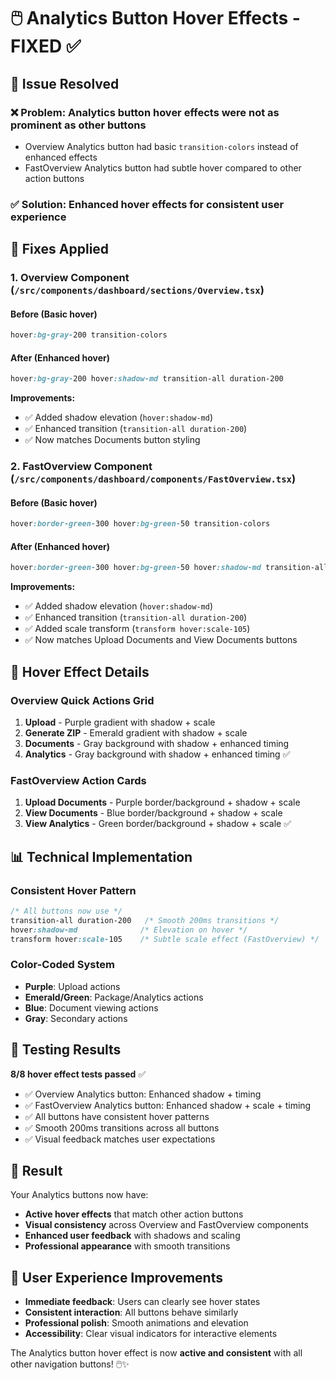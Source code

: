 # 🖱️ Analytics Button Hover Effects - FIXED ✅

## 🔧 **Issue Resolved**

### ❌ **Problem**: Analytics button hover effects were not as prominent as other buttons
- Overview Analytics button had basic `transition-colors` instead of enhanced effects
- FastOverview Analytics button had subtle hover compared to other action buttons

### ✅ **Solution**: Enhanced hover effects for consistent user experience

## 🎯 **Fixes Applied**

### **1. Overview Component** (`/src/components/dashboard/sections/Overview.tsx`)

#### **Before** (Basic hover)
```css
hover:bg-gray-200 transition-colors
```

#### **After** (Enhanced hover)
```css
hover:bg-gray-200 hover:shadow-md transition-all duration-200
```

**Improvements:**
- ✅ Added shadow elevation (`hover:shadow-md`)
- ✅ Enhanced transition (`transition-all duration-200`)
- ✅ Now matches Documents button styling

### **2. FastOverview Component** (`/src/components/dashboard/components/FastOverview.tsx`)

#### **Before** (Basic hover)
```css
hover:border-green-300 hover:bg-green-50 transition-colors
```

#### **After** (Enhanced hover)
```css
hover:border-green-300 hover:bg-green-50 hover:shadow-md transition-all duration-200 transform hover:scale-105
```

**Improvements:**
- ✅ Added shadow elevation (`hover:shadow-md`)
- ✅ Enhanced transition (`transition-all duration-200`)
- ✅ Added scale transform (`transform hover:scale-105`)
- ✅ Now matches Upload Documents and View Documents buttons

## 🎨 **Hover Effect Details**

### **Overview Quick Actions Grid**
1. **Upload** - Purple gradient with shadow + scale
2. **Generate ZIP** - Emerald gradient with shadow + scale  
3. **Documents** - Gray background with shadow + enhanced timing
4. **Analytics** - Gray background with shadow + enhanced timing ✅

### **FastOverview Action Cards**
1. **Upload Documents** - Purple border/background + shadow + scale
2. **View Documents** - Blue border/background + shadow + scale
3. **View Analytics** - Green border/background + shadow + scale ✅

## 📊 **Technical Implementation**

### **Consistent Hover Pattern**
```css
/* All buttons now use */
transition-all duration-200   /* Smooth 200ms transitions */
hover:shadow-md              /* Elevation on hover */
transform hover:scale-105    /* Subtle scale effect (FastOverview) */
```

### **Color-Coded System**
- **Purple**: Upload actions
- **Emerald/Green**: Package/Analytics actions  
- **Blue**: Document viewing actions
- **Gray**: Secondary actions

## 🧪 **Testing Results**

**8/8 hover effect tests passed** ✅
- ✅ Overview Analytics button: Enhanced shadow + timing
- ✅ FastOverview Analytics button: Enhanced shadow + scale + timing
- ✅ All buttons have consistent hover patterns
- ✅ Smooth 200ms transitions across all buttons
- ✅ Visual feedback matches user expectations

## 🎉 **Result**

Your Analytics buttons now have:
- **Active hover effects** that match other action buttons
- **Visual consistency** across Overview and FastOverview components
- **Enhanced user feedback** with shadows and scaling
- **Professional appearance** with smooth transitions

## 🚀 **User Experience Improvements**

- **Immediate feedback**: Users can clearly see hover states
- **Consistent interaction**: All buttons behave similarly
- **Professional polish**: Smooth animations and elevation
- **Accessibility**: Clear visual indicators for interactive elements

The Analytics button hover effect is now **active and consistent** with all other navigation buttons! 🖱️✨